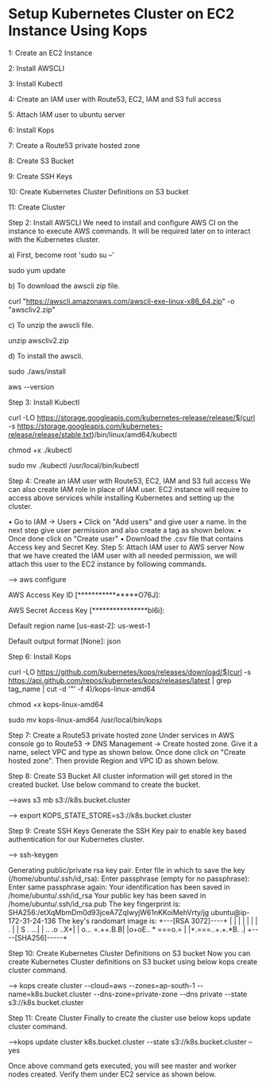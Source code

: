 # Setup Kubernetes Cluster on EC2 Instance Using Kops

1: Create an EC2 Instance

2:  Install AWSCLI

3: Install Kubectl

4: Create an IAM user with Route53, EC2, IAM and S3 full access

5: Attach IAM user to ubuntu server

6: Install Kops

7: Create a Route53 private hosted zone

8: Create S3 Bucket

9: Create SSH Keys

10: Create Kubernetes Cluster Definitions on S3 bucket

11: Create Cluster

Step 2:  Install AWSCLI
We need to install and configure AWS CI on the instance to execute AWS commands. It will be required later on to interact with the Kubernetes cluster.

a) First, become root 'sudo su –'

sudo yum update

b) To  download the awscli zip file.

curl "https://awscli.amazonaws.com/awscli-exe-linux-x86_64.zip" -o "awscliv2.zip"

c) To unzip the awscli file.

unzip awscliv2.zip

d) To install the awscli.

sudo ./aws/install

aws --version
 
Step 3: Install Kubectl

curl -LO https://storage.googleapis.com/kubernetes-release/release/$(curl -s https://storage.googleapis.com/kubernetes-release/release/stable.txt)/bin/linux/amd64/kubectl

chmod +x ./kubectl

sudo mv ./kubectl /usr/local/bin/kubectl

Step 4: Create an IAM user with Route53, EC2, IAM and S3 full access
We can also create IAM role in place of IAM user. EC2 instance will require to access above services while installing Kubernetes and setting up the cluster.

•	Go to IAM -> Users
•	Click on "Add users" and give user a name. In the next step give user permission and also create a tag as shown below.
•	Once done click on "Create user"
•	Download the .csv file that contains Access key and Secret Key.
Step 5: Attach IAM user to AWS server
Now that we have created the IAM user with all needed permission, we will attach this user to the EC2 instance by following commands.

--> aws configure

AWS Access Key ID [****************O76J]:

AWS Secret Access Key [****************bI6i]:

Default region name [us-east-2]: us-west-1

Default output format [None]: json

Step 6: Install Kops

curl -LO https://github.com/kubernetes/kops/releases/download/$(curl -s https://api.github.com/repos/kubernetes/kops/releases/latest | grep tag_name | cut -d '"' -f 4)/kops-linux-amd64

chmod +x kops-linux-amd64

sudo mv kops-linux-amd64 /usr/local/bin/kops

Step 7: Create a Route53 private hosted zone
Under services in AWS console go to 
Route53 -> DNS Management 
-> Create hosted zone. 
Give it a name, select VPC and type as shown below. Once done click on "Create hosted zone".
Then provide Region and VPC ID as shown below.

Step 8: Create S3 Bucket
All cluster information will get stored in the created bucket. Use below command to create the bucket.

-->aws s3 mb s3://k8s.bucket.cluster

--> export KOPS_STATE_STORE=s3://k8s.bucket.cluster

Step 9: Create SSH Keys
Generate the SSH Key pair to enable key based authentication for our Kubernetes cluster.

--> ssh-keygen

Generating public/private rsa key pair.
Enter file in which to save the key (/home/ubuntu/.ssh/id_rsa):
Enter passphrase (empty for no passphrase):
Enter same passphrase again:
Your identification has been saved in /home/ubuntu/.ssh/id_rsa
Your public key has been saved in /home/ubuntu/.ssh/id_rsa.pub
The key fingerprint is:
SHA256:/etXqMbmDm0d93jceA7ZqIwyjW61nKKoiMehVrty/jg ubuntu@ip-172-31-24-136
The key's randomart image is:
+---[RSA 3072]----+
|                 |
|                 |
|                 |
|         .       |
|        S .   ...|
|  ..      .o ..X+|
| o...    =.++.B.B|
|o+oE..  * ===o.= |
|+.===..+.+.*B.  .|
+----[SHA256]-----+
 
Step 10: Create Kubernetes Cluster Definitions on S3 bucket
Now you can create Kubernetes Cluster definitions on S3 bucket using below kops create cluster command.

--> kops create cluster --cloud=aws --zones=ap-south-1 --name=k8s.bucket.cluster --dns-zone=private-zone --dns private --state s3://k8s.bucket.cluster
 
Step 11: Create Cluster
Finally to create the cluster use below kops update cluster command.

-->kops update cluster k8s.bucket.cluster --state s3://k8s.bucket.cluster –yes

Once above command gets executed, you will see master and worker nodes created. Verify them under EC2 service as shown below.
